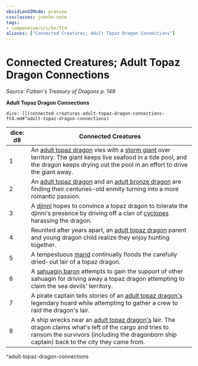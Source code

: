 ```yaml
---
obsidianUIMode: preview
cssclasses: json5e-note
tags:
- compendium/src/5e/ftd
aliases: ["Connected Creatures; Adult Topaz Dragon Connections"]
---
```

# Connected Creatures; Adult Topaz Dragon Connections
*Source: Fizban's Treasury of Dragons p. 149* 

**Adult Topaz Dragon Connections**

`dice: [](connected-creatures-adult-topaz-dragon-connections-ftd.md#^adult-topaz-dragon-connections)`

| dice: d8 | Connected Creatures |
|----------|---------------------|
| 1 | An [adult topaz dragon](2-Mechanics/CLI/bestiary/dragon/adult-topaz-dragon-ftd.md) vies with a [storm giant](2-Mechanics/CLI/bestiary/giant/storm-giant.md) over territory. The giant keeps live seafood in a tide pool, and the dragon keeps drying out the pool in an effort to drive the giant away. |
| 2 | An [adult topaz dragon](2-Mechanics/CLI/bestiary/dragon/adult-topaz-dragon-ftd.md) and an [adult bronze dragon](2-Mechanics/CLI/bestiary/dragon/adult-bronze-dragon.md) are finding their centuries-old enmity turning into a more romantic passion. |
| 3 | A [djinni](2-Mechanics/CLI/bestiary/elemental/djinni.md) hopes to convince a topaz dragon to tolerate the djinni's presence by driving off a clan of [cyclopes](2-Mechanics/CLI/bestiary/giant/cyclops.md) harassing the dragon. |
| 4 | Reunited after years apart, an [adult topaz dragon](2-Mechanics/CLI/bestiary/dragon/adult-topaz-dragon-ftd.md) parent and young dragon child realize they enjoy hunting together. |
| 5 | A tempestuous [marid](2-Mechanics/CLI/bestiary/elemental/marid.md) continually floods the carefully dried-out lair of a topaz dragon. |
| 6 | A [sahuagin baron](2-Mechanics/CLI/bestiary/humanoid/sahuagin-baron.md) attempts to gain the support of other sahuagin for driving away a topaz dragon attempting to claim the sea devils' territory. |
| 7 | A pirate captain tells stories of an [adult topaz dragon's](2-Mechanics/CLI/bestiary/dragon/adult-topaz-dragon-ftd.md) legendary hoard while attempting to gather a crew to raid the dragon's lair. |
| 8 | A ship wrecks near an [adult topaz dragon's](2-Mechanics/CLI/bestiary/dragon/adult-topaz-dragon-ftd.md) lair. The dragon claims what's left of the cargo and tries to ransom the survivors (including the dragonborn ship captain) back to the city they came from. |
^adult-topaz-dragon-connections